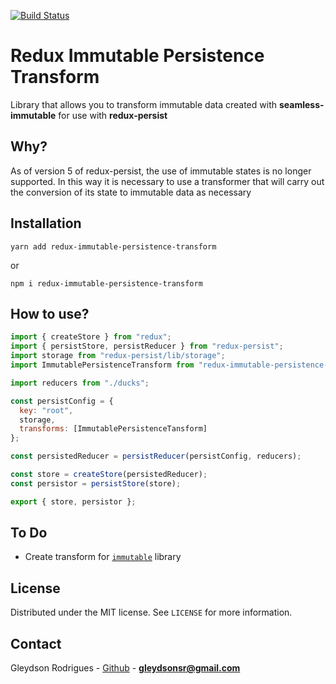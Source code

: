 [![Build Status](https://travis-ci.com/gleydson/ReduxImmutablePersistenceTransform.svg?branch=master)](https://travis-ci.com/gleydson/ReduxImmutablePersistenceTransform)

# Redux Immutable Persistence Transform

Library that allows you to transform immutable data created with **seamless-immutable** for use with **redux-persist**

## Why?

As of version 5 of redux-persist, the use of immutable states is no longer supported. In this way it is necessary to use a transformer that will carry out the conversion of its state to immutable data as necessary

## Installation

`yarn add redux-immutable-persistence-transform`

or

`npm i redux-immutable-persistence-transform`

## How to use?

```javascript
import { createStore } from "redux";
import { persistStore, persistReducer } from "redux-persist";
import storage from "redux-persist/lib/storage";
import ImmutablePersistenceTransform from "redux-immutable-persistence-transform";

import reducers from "./ducks";

const persistConfig = {
  key: "root",
  storage,
  transforms: [ImmutablePersistenceTansform]
};

const persistedReducer = persistReducer(persistConfig, reducers);

const store = createStore(persistedReducer);
const persistor = persistStore(store);

export { store, persistor };
```

## To Do

- Create transform for [`immutable`](https://github.com/immutable-js/immutable-js) library

## License

Distributed under the MIT license. See `LICENSE` for more information.

## Contact

Gleydson Rodrigues - [Github](https://github.com/gleydson) - **gleydsonsr@gmail.com**
